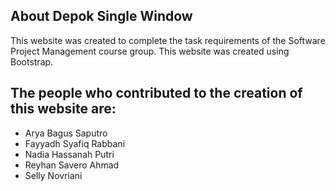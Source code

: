 
## About Depok Single Window

This website was created to complete the task requirements of the Software Project Management course group. This website was created using Bootstrap. 

## The people who contributed to the creation of this website are:
- Arya Bagus Saputro
- Fayyadh Syafiq Rabbani
- Nadia Hassanah Putri
- Reyhan Savero Ahmad
- Selly Novriani

## 
